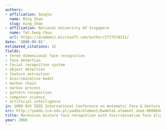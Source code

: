 ```yaml
---
authors:
- affiliation: Google
  name: Ming Zhao
  slug: ming_zhao
- affiliation: National University Of Singapore
  name: Tat-Seng Chua
  url: https://academic.microsoft.com/author/2777578312/
date: '2008-09-01'
estimated_citations: 12
fields:
- three dimensional face recognition
- face detection
- facial recognition system
- object detection
- feature extraction
- discriminative model
- markov chain
- markov process
- pattern recognition
- computer science
- artificial intelligence
in: 2008 8th IEEE International Conference on Automatic Face & Gesture Recognition
src: http://yadda.icm.edu.pl/yadda/element/bwmeta1.element.ieee-000004813443
title: Markovian mixture face recognition with discriminative face alignment
year: 2008
---
```

